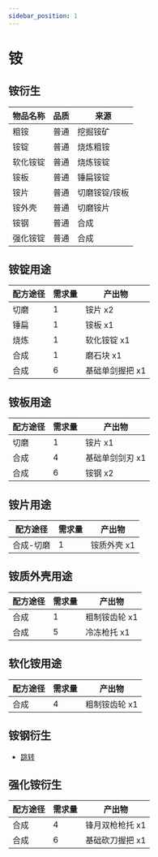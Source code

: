 ```yaml
---
sidebar_position: 1
---
```


# 铵

铵衍生
---

| 物品名称 | 品质 | 来源 |
| - | - | - |
| 粗铵 | 普通 | 挖掘铵矿 |
| 铵锭 | 普通 | 烧炼粗铵 |
| 软化铵锭 | 普通 | 烧炼铵锭 |
| 铵板 | 普通 | 锤扁铵锭 |
| 铵片 | 普通 | 切磨铵锭/铵板 |
| 铵外壳 | 普通 | 切磨铵片 |
| 铵钢 | 普通 | 合成 |
| 强化铵锭 | 普通 | 合成 |

铵锭用途
---

| 配方途径 | 需求量 | 产出物 |
| - | - | - |
| 切磨 | 1 | 铵片 x2 |
| 锤扁 | 1 | 铵板 x1 |
| 烧炼 | 1 | 软化铵锭 x1 |
| 合成 | 1 | 磨石块 x1 |
| 合成 | 6 | 基础单剑握把 x1 |

铵板用途
---

| 配方途径 | 需求量 | 产出物 |
| - | - | - |
| 切磨 | 1 | 铵片 x1 |
| 合成 | 4 | 基础单剑剑刃 x1 |
| 合成 | 6 | 铵钢 x2 |

铵片用途
---

| 配方途径 | 需求量 | 产出物 |
| - | - | - |
| 合成-切磨 | 1 | 铵质外壳 x1 |


铵质外壳用途
---

| 配方途径 | 需求量 | 产出物 |
| - | - | - |
| 合成 | 1 | 粗制铵齿轮 x1 |
| 合成 | 5 | 冷冻枪托 x1 |

软化铵用途
---

| 配方途径 | 需求量 | 产出物 |
| - | - | - |
| 合成 | 4 | 粗制铵齿轮 x1 |

铵钢衍生
---

* [跳转](/materials/ammonium_steel)

强化铵衍生
---

| 配方途径 | 需求量 | 产出物 |
| - | - | - |
| 合成 | 4 | 锋月双枪枪托 x1 |
| 合成 | 6 | 基础砍刀握把 x1 |